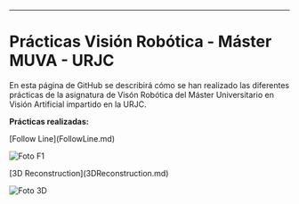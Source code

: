 <hr />
<h1>Prácticas Visión Robótica - Máster MUVA - URJC</h1>
<p> En esta página de GitHub se describirá cómo se han realizado las diferentes prácticas de la asignatura de Visón Robótica del Máster Universitario en Visión Artificial impartido en la URJC.</p>

<p><strong>Prácticas realizadas: </strong></p>
[Follow Line](FollowLine.md)
<p><img src="https://raw.githubusercontent.com/sergiodomin/MOVA-Vision-Robotica-FollowLine/master/docs/src/Follow_line/F1.png" alt="Foto F1" /></p>
[3D Reconstruction](3DReconstruction.md)
<p><img src="https://raw.githubusercontent.com/sergiodomin/MOVA-Vision-Robotica-FollowLine/master/docs/src/3D_Reconstruction/3d.png" alt="Foto 3D" /></p>


